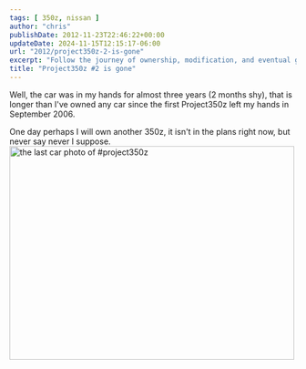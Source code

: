 ```yaml
---
tags: [ 350z, nissan ]
author: "chris"
publishDate: 2012-11-23T22:46:22+00:00
updateDate: 2024-11-15T12:15:17-06:00
url: "2012/project350z-2-is-gone"
excerpt: "Follow the journey of ownership, modification, and eventual goodbye to the 350z in this compelling car enthusiast's blog post."
title: "Project350z #2 is gone"
---
```


Well, the car was in my hands for almost three years (2 months shy), that is longer than I've owned any car since the first Project350z left my hands in September 2006.

One day perhaps I will own another 350z, it isn't in the plans right now, but never say never I suppose.  <a href="https://www.flickr.com/photos/chammond/8212015143/" title="the last car photo of #project350z by chrishammond, on Flickr" style="font: inherit;"><img src="https://farm9.staticflickr.com/8349/8212015143_91b72d00ac.jpg" width="500" height="375" alt="the last car photo of #project350z" style="font: inherit;" /></a>
